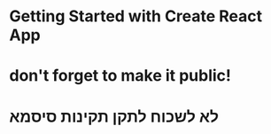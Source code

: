 # Getting Started with Create React App
# don't forget to make it public!
# לא לשכוח לתקן תקינות סיסמא
